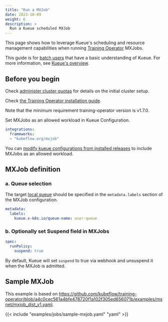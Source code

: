 ```yaml
---
title: "Run a MXJob"
date: 2023-10-09
weight: 6
description: >
  Run a Kueue scheduled MXJob
---
```


This page shows how to leverage Kueue's scheduling and resource management capabilities when running [Training Operator](https://www.kubeflow.org/docs/components/training/mxnet/) MXJobs.

This guide is for [batch users](/docs/tasks#batch-user) that have a basic understanding of Kueue. For more information, see [Kueue's overview](/docs/overview).

## Before you begin

Check [administer cluster quotas](/docs/tasks/administer_cluster_quotas) for details on the initial cluster setup.

Check [the Training Operator installation guide](https://github.com/kubeflow/training-operator#installation).

Note that the minimum requirement training-operator version is v1.7.0.

Set MXJobs as an allowed workload in Kueue Configuration.

```yaml
integrations:
  frameworks:
  - "kubeflow.org/mxjob" 
```

You can [modify kueue configurations from installed releases](/docs/installation#install-a-custom-configured-released-version) to include MXJobs as an allowed workload.

## MXJob definition

### a. Queue selection

The target [local queue](/docs/concepts/local_queue) should be specified in the `metadata.labels` section of the MXJob configuration.

```yaml
metadata:
  labels:
    kueue.x-k8s.io/queue-name: user-queue
```

### b. Optionally set Suspend field in MXJobs

```yaml
spec:
  runPolicy:
    suspend: true
```

By default, Kueue will set `suspend` to true via webhook and unsuspend it when the MXJob is admitted.

## Sample MXJob

This example is based on https://github.com/kubeflow/training-operator/blob/a4c0cec561a4bfe478720f1a102f305ed656071b/examples/mxnet/mxjob_dist_v1.yaml.

{{< include "examples/jobs/sample-mxjob.yaml" "yaml" >}}
